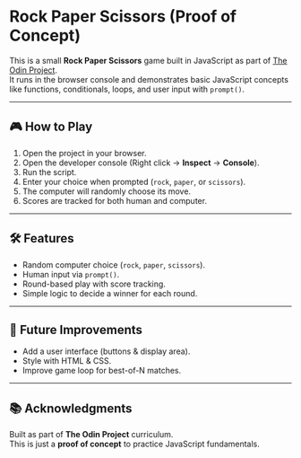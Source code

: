 # Rock Paper Scissors (Proof of Concept)

This is a small **Rock Paper Scissors** game built in JavaScript as part of [The Odin Project](https://www.theodinproject.com/).  
It runs in the browser console and demonstrates basic JavaScript concepts like functions, conditionals, loops, and user input with `prompt()`.

---

## 🎮 How to Play
1. Open the project in your browser.
2. Open the developer console (Right click → **Inspect** → **Console**).
3. Run the script.
4. Enter your choice when prompted (`rock`, `paper`, or `scissors`).
5. The computer will randomly choose its move.
6. Scores are tracked for both human and computer.

---

## 🛠️ Features
- Random computer choice (`rock`, `paper`, `scissors`).
- Human input via `prompt()`.
- Round-based play with score tracking.
- Simple logic to decide a winner for each round.

---

## 🚀 Future Improvements
- Add a user interface (buttons & display area).
- Style with HTML & CSS.
- Improve game loop for best-of-N matches.

---

## 📚 Acknowledgments
Built as part of **The Odin Project** curriculum.  
This is just a **proof of concept** to practice JavaScript fundamentals.

